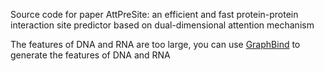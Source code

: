 Source code for paper AttPreSite: an efficient and fast protein-protein interaction site predictor based on dual-dimensional attention mechanism

The features of DNA and RNA are too large, you can use [GraphBind](http://www.csbio.sjtu.edu.cn/bioinf/GraphBind/sourcecode.html) to generate the features of DNA and RNA
